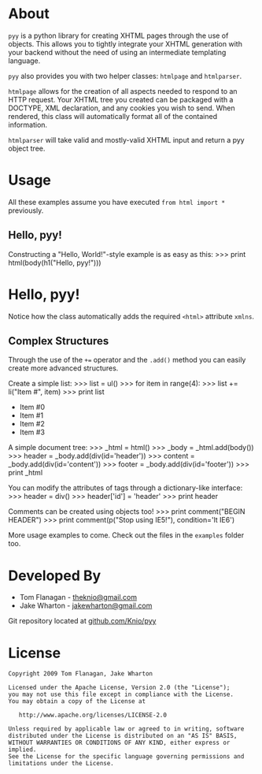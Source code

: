 About
=====
`pyy` is a python library for creating XHTML pages through the use of objects.
This allows you to tightly integrate your XHTML generation with your backend
without the need of using an intermediate templating language.

`pyy` also provides you with two helper classes: `htmlpage` and `htmlparser`.

`htmlpage` allows for the creation of all aspects needed to respond to an
HTTP request. Your XHTML tree you created can be packaged with a DOCTYPE, XML
declaration, and any cookies you wish to send. When rendered, this class will
automatically format all of the contained information.

`htmlparser` will take valid and mostly-valid XHTML input and return a pyy
object tree.


Usage
=====
All these examples assume you have executed `from html import *` previously.

Hello, pyy!
-----------
Constructing a "Hello, World!"-style example is as easy as this:
    >>> print html(body(h1("Hello, pyy!")))
    <html xmlns="http://www.w3.org/1999/xhtml">
      <body>
        <h1>Hello, pyy!</h1>
      </body>
    </html>

Notice how the class automatically adds the required `<html>` attribute `xmlns`.

Complex Structures
------------------
Through the use of the `+=` operator and the `.add()` method you can easily
create more advanced structures.

Create a simple list:
    >>> list = ul()
    >>> for item in range(4):
    >>>   list += li("Item #", item)
    >>> print list
    <ul>
      <li>Item #0</li>
      <li>Item #1</li>
      <li>Item #2</li>
      <li>Item #3</li>
    </ul>

A simple document tree:
    >>> _html = html()
    >>> _body = _html.add(body())
    >>> header  = _body.add(div(id='header'))
    >>> content = _body.add(div(id='content'))
    >>> footer  = _body.add(div(id='footer'))
    >>> print _html
    <html xmlns="http://www.w3.org/1999/xhtml">
      <body>
        <div id='header'></div>
        <div id='content'></div>
        <div id='footer'></div>
      </body>
    </html>

You can modify the attributes of tags through a dictionary-like interface:
    >>> header = div()
    >>> header['id'] = 'header'
    >>> print header
    <div id='header'></div>

Comments can be created using objects too!
    >>> print comment("BEGIN HEADER")
    <!--BEGIN HEADER-->
    >>> print comment(p("Stop using IE5!"), condition='lt IE6')
    <!--[if lt IE6]><p>Stop using IE5!</p><![endif]-->

More usage examples to come. Check out the files in the `examples` folder too.


Developed By
============
* Tom Flanagan - <theknio@gmail.com>
* Jake Wharton - <jakewharton@gmail.com>

Git repository located at
[github.com/Knio/pyy](http://github.com/Knio/pyy)


License
=======
    Copyright 2009 Tom Flanagan, Jake Wharton
    
    Licensed under the Apache License, Version 2.0 (the "License");
    you may not use this file except in compliance with the License.
    You may obtain a copy of the License at
    
       http://www.apache.org/licenses/LICENSE-2.0
    
    Unless required by applicable law or agreed to in writing, software
    distributed under the License is distributed on an "AS IS" BASIS,
    WITHOUT WARRANTIES OR CONDITIONS OF ANY KIND, either express or implied.
    See the License for the specific language governing permissions and
    limitations under the License.